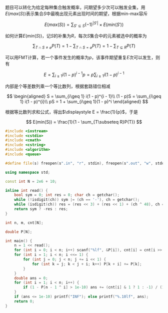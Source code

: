 题目可以转化为给定每种集合触发概率，问期望多少次可以触发全集，用$E(max(S))$表示集合$S$中最晚出现元素出现时间的期望，根据min-max容斥

$$
E(max(S)) = \sum_{S'\subseteq S} (-1)^{|S'|} \times E(min(S'))
$$

如何计算$E(min(S))$，记$S$的补集为$R$，每次$S$集合中的元素被选中的概率为

$$
\sum_{T\cap S\not = \varnothing}P(T) = 1 - \sum_{T\cap S = \varnothing}P(T) = 1 - \sum_{T\subseteq R}P(T)
$$

可以用FMT计算，若一个事件发生的概率为$p$，该事件期望重复$E$次可以发生，则有

$$
E = \sum_{i\geq 1} i(1 - p)^{i - 1}p = p\sum_{i\geq 1} i(1 - p)^{i - 1}
$$

内部是个等差数列乘一个等比数列，根据套路错位相减

$$
\begin{aligned}
S = \sum_{i\geq 1} i(1 - p)^{i - 1}\\
(1 - p)S = \sum_{i\geq 1} i(1 - p)^{i}\\
pS = 1 + \sum_{i\geq 1}(1 - p)^i
\end{aligned}
$$

根据等比数列求和公式，得出$\displaystyle E = \frac{1}{p}$，于是

$$
E(min(S)) = \frac{1}{1 - \sum_{T\subseteq R}P(T)}
$$

```cpp
#include <iostream>
#include <cstdio>
#include <cmath>
#include <cstring>
#include <algorithm>
#include <queue>

#define file(s) freopen(s".in", "r", stdin), freopen(s".out", "w", stdout);

using namespace std;

const int N = 2e6 + 10;

inline int read() {
	bool sym = 0; int res = 0; char ch = getchar();
	while (!isdigit(ch)) sym |= (ch == '-'), ch = getchar();
	while (isdigit(ch)) res = (res << 3) + (res << 1) + (ch ^ 48), ch = getchar();
	return sym ? -res : res;
}

int n, m, cnt[N];

double P[N];

int main() {
	n = 1 << read();
	for (int i = 0; i < n; i++) scanf("%lf", &P[i]), cnt[i] = cnt[i >> 1] + (i & 1);
	for (int i = 1; i < n; i <<= 1) {
		for (int j = 0; j < n; j += i << 1) {
			for (int k = j; k < j + i; k++) P[k + i] += P[k];
		}
	}
	double ans = 0;
	for (int i = 1; i < n; i++) {
		if (1 - P[n - 1 ^ i] > 1e-10) ans += (cnt[i] & 1 ? 1 : -1) / (1 - P[n - 1 ^ i]);
	}
	if (ans <= 1e-10) printf("INF"); else printf("%.10lf", ans);
	return 0;
}
```